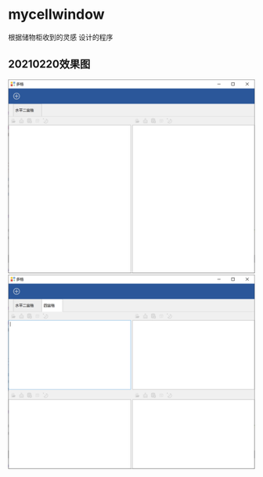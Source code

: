 # mycellwindow
根据储物柜收到的灵感 设计的程序
## 20210220效果图
![image](./snap/2021022001.png)
![image](./snap/2021022002.png)